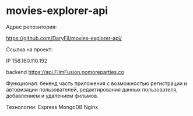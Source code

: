 # movies-explorer-api

Адрес репозитория:

https://github.com/DaryFil/movies-explorer-api/


Ссылка на проект:

IP 158.160.110.192

backend https://api.FilmFusion.nomoreparties.co

Функционал:
бекенд часть приложения с возможностью регистрации и авторизации пользователей, редактирования данных пользователя, добавлением и удалением фильмов.

Технологии:
Express
MongoDB
Nginx
